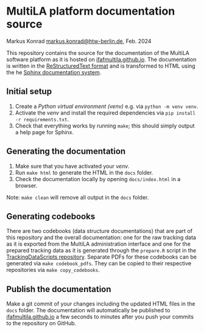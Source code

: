 # MultiLA platform documentation source

Markus Konrad <markus.konrad@htw-berlin.de>, Feb. 2024

This repository contains the source for the documentation of the MultiLA software platform as it is hosted on [ifafmultila.github.io](https://ifafmultila.github.io/). The documentation is written in the [ReStructuredText format](https://www.sphinx-doc.org/en/master/usage/restructuredtext/index.html) and is transformed to HTML using the he [Sphinx documentation system](https://www.sphinx-doc.org/en/master/).

## Initial setup

1. Create a *Python virtual environment (venv)* e.g. via `python -m venv venv`.
2. Activate the *venv* and install the required dependencies via `pip install -r requirements.txt`.
3. Check that everything works by running `make`; this should simply output a help page for Sphinx.

## Generating the documentation

1. Make sure that you have activated your *venv*.
2. Run `make html` to generate the HTML in the `docs` folder.
3. Check the documentation locally by opening `docs/index.html` in a browser.

Note: `make clean` will remove all output in the `docs` folder.

## Generating codebooks

There are two codebooks (data structure documentations) that are part of this repository and the overall documentation: one for the raw tracking data as it is exported from the MultiLA administration interface and one for the prepared tracking data as it is generated through the `prepare.R` script in the [TrackingDataScripts repository](https://github.com/IFAFMultiLA/TrackingDataScripts). Separate PDFs for these codebooks can be generated via `make codebook_pdfs`. They can be copied to their respective repositories via `make copy_codebooks`. 

## Publish the documentation

Make a git commit of your changes including the updated HTML files in the `docs` folder. The documentation will automatically be published to [ifafmultila.github.io](https://ifafmultila.github.io/) a few seconds to minutes after you push your commits to the repository on GitHub.

